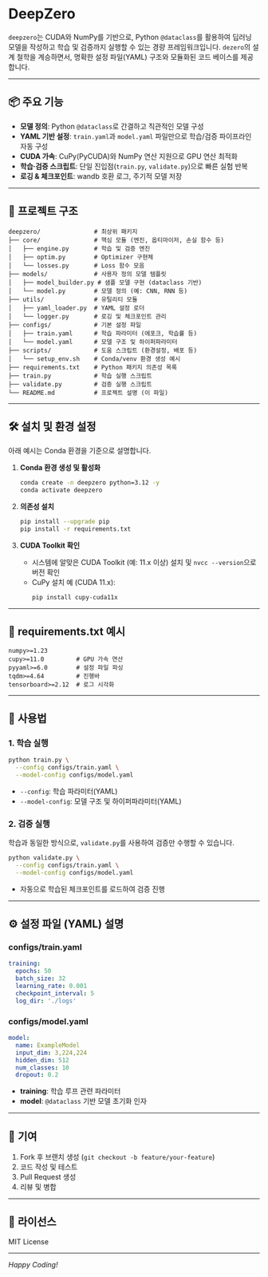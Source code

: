 # DeepZero

`deepzero`는 CUDA와 NumPy를 기반으로, Python `@dataclass`를 활용하여 딥러닝 모델을 작성하고 학습 및 검증까지 실행할 수 있는 경량 프레임워크입니다. `dezero`의 설계 철학을 계승하면서, 명확한 설정 파일(YAML) 구조와 모듈화된 코드 베이스를 제공합니다.

---

## 📦 주요 기능

- **모델 정의**: Python `@dataclass`로 간결하고 직관적인 모델 구성
- **YAML 기반 설정**: `train.yaml`과 `model.yaml` 파일만으로 학습/검증 파이프라인 자동 구성
- **CUDA 가속**: CuPy(PyCUDA)와 NumPy 연산 지원으로 GPU 연산 최적화
- **학습·검증 스크립트**: 단일 진입점(`train.py`, `validate.py`)으로 빠른 실험 반복
- **로깅 & 체크포인트**: wandb 호환 로그, 주기적 모델 저장

---

## 📂 프로젝트 구조

```
deepzero/               # 최상위 패키지
├── core/               # 핵심 모듈 (엔진, 옵티마이저, 손실 함수 등)
│   ├── engine.py       # 학습 및 검증 엔진
│   ├── optim.py        # Optimizer 구현체
│   └── losses.py       # Loss 함수 모음
├── models/             # 사용자 정의 모델 템플릿
│   ├── model_builder.py # 샘플 모델 구현 (dataclass 기반)
│   └── model.py        # 모델 정의 (예: CNN, RNN 등)
├── utils/              # 유틸리티 모듈
│   ├── yaml_loader.py  # YAML 설정 로더
│   └── logger.py       # 로깅 및 체크포인트 관리
├── configs/            # 기본 설정 파일
│   ├── train.yaml      # 학습 파라미터 (에포크, 학습률 등)
│   └── model.yaml      # 모델 구조 및 하이퍼파라미터
├── scripts/            # 도움 스크립트 (환경설정, 배포 등)
│   └── setup_env.sh    # Conda/venv 환경 생성 예시
├── requirements.txt    # Python 패키지 의존성 목록
├── train.py            # 학습 실행 스크립트
├── validate.py         # 검증 실행 스크립트
└── README.md           # 프로젝트 설명 (이 파일)
```

---

## 🛠️ 설치 및 환경 설정

아래 예시는 Conda 환경을 기준으로 설명합니다.

1. **Conda 환경 생성 및 활성화**  
   ```bash
   conda create -n deepzero python=3.12 -y
   conda activate deepzero
   ```

2. **의존성 설치**  
   ```bash
   pip install --upgrade pip
   pip install -r requirements.txt
   ```

3. **CUDA Toolkit 확인**  
   - 시스템에 알맞은 CUDA Toolkit (예: 11.x 이상) 설치 및 `nvcc --version`으로 버전 확인
   - CuPy 설치 예 (CUDA 11.x):  
     ```bash
     pip install cupy-cuda11x
     ```

---

## 📑 requirements.txt 예시

```
numpy>=1.23
cupy>=11.0         # GPU 가속 연산
pyyaml>=6.0        # 설정 파일 파싱
tqdm>=4.64         # 진행바
tensorboard>=2.12  # 로그 시각화
```

---

## 🚀 사용법

### 1. 학습 실행

```bash
python train.py \
  --config configs/train.yaml \
  --model-config configs/model.yaml
```

- `--config`: 학습 파라미터(YAML)
- `--model-config`: 모델 구조 및 하이퍼파라미터(YAML)

### 2. 검증 실행

학습과 동일한 방식으로, `validate.py`를 사용하여 검증만 수행할 수 있습니다.

```bash
python validate.py \
  --config configs/train.yaml \
  --model-config configs/model.yaml
```

- 자동으로 학습된 체크포인트를 로드하여 검증 진행

---

## ⚙️ 설정 파일 (YAML) 설명

### configs/train.yaml

```yaml
training:
  epochs: 50
  batch_size: 32
  learning_rate: 0.001
  checkpoint_interval: 5
  log_dir: './logs'
```

### configs/model.yaml

```yaml
model:
  name: ExampleModel
  input_dim: 3,224,224
  hidden_dim: 512
  num_classes: 10
  dropout: 0.2
```

- **training**: 학습 루프 관련 파라미터
- **model**: `@dataclass` 기반 모델 초기화 인자

---

## 📄 기여

1. Fork 후 브랜치 생성 (`git checkout -b feature/your-feature`)  
2. 코드 작성 및 테스트  
3. Pull Request 생성  
4. 리뷰 및 병합

---

## 📜 라이선스

MIT License

---

*Happy Coding!*